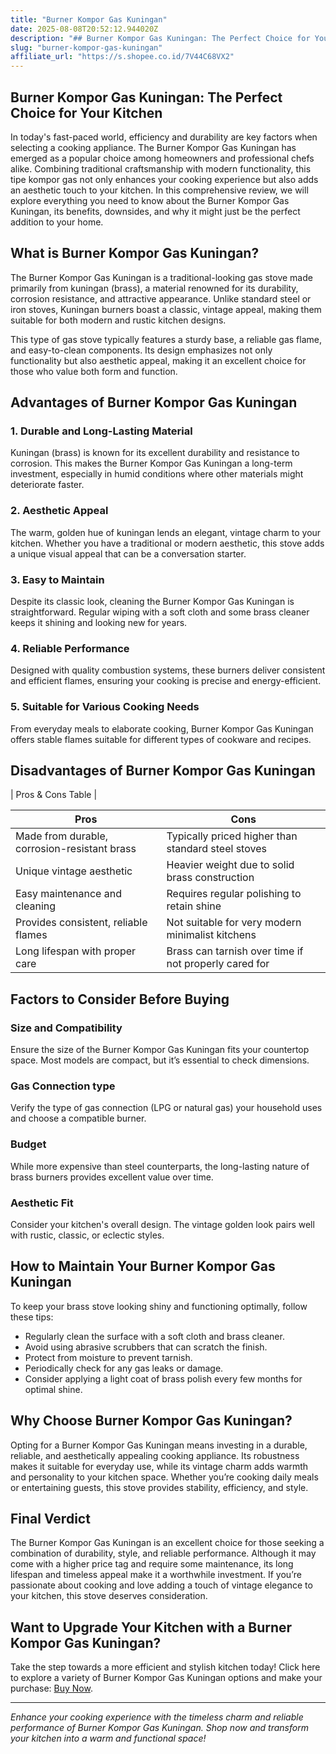 ```yaml
---
title: "Burner Kompor Gas Kuningan"
date: 2025-08-08T20:52:12.944020Z
description: "## Burner Kompor Gas Kuningan: The Perfect Choice for Your Kitchen..."
slug: "burner-kompor-gas-kuningan"
affiliate_url: "https://s.shopee.co.id/7V44C68VX2"
---
```

## Burner Kompor Gas Kuningan: The Perfect Choice for Your Kitchen

In today's fast-paced world, efficiency and durability are key factors when selecting a cooking appliance. The Burner Kompor Gas Kuningan has emerged as a popular choice among homeowners and professional chefs alike. Combining traditional craftsmanship with modern functionality, this tipe kompor gas not only enhances your cooking experience but also adds an aesthetic touch to your kitchen. In this comprehensive review, we will explore everything you need to know about the Burner Kompor Gas Kuningan, its benefits, downsides, and why it might just be the perfect addition to your home.

## What is Burner Kompor Gas Kuningan?

The Burner Kompor Gas Kuningan is a traditional-looking gas stove made primarily from kuningan (brass), a material renowned for its durability, corrosion resistance, and attractive appearance. Unlike standard steel or iron stoves, Kuningan burners boast a classic, vintage appeal, making them suitable for both modern and rustic kitchen designs.

This type of gas stove typically features a sturdy base, a reliable gas flame, and easy-to-clean components. Its design emphasizes not only functionality but also aesthetic appeal, making it an excellent choice for those who value both form and function.

## Advantages of Burner Kompor Gas Kuningan

### 1. Durable and Long-Lasting Material

Kuningan (brass) is known for its excellent durability and resistance to corrosion. This makes the Burner Kompor Gas Kuningan a long-term investment, especially in humid conditions where other materials might deteriorate faster.

### 2. Aesthetic Appeal

The warm, golden hue of kuningan lends an elegant, vintage charm to your kitchen. Whether you have a traditional or modern aesthetic, this stove adds a unique visual appeal that can be a conversation starter.

### 3. Easy to Maintain

Despite its classic look, cleaning the Burner Kompor Gas Kuningan is straightforward. Regular wiping with a soft cloth and some brass cleaner keeps it shining and looking new for years.

### 4. Reliable Performance

Designed with quality combustion systems, these burners deliver consistent and efficient flames, ensuring your cooking is precise and energy-efficient.

### 5. Suitable for Various Cooking Needs

From everyday meals to elaborate cooking, Burner Kompor Gas Kuningan offers stable flames suitable for different types of cookware and recipes.

## Disadvantages of Burner Kompor Gas Kuningan

| Pros & Cons Table |

| **Pros**                                            | **Cons**                                              |
|-----------------------------------------------------|--------------------------------------------------------|
| Made from durable, corrosion-resistant brass      | Typically priced higher than standard steel stoves   |
| Unique vintage aesthetic                          | Heavier weight due to solid brass construction     |
| Easy maintenance and cleaning                     | Requires regular polishing to retain shine        |
| Provides consistent, reliable flames              | Not suitable for very modern minimalist kitchens  |
| Long lifespan with proper care                     | Brass can tarnish over time if not properly cared for |

## Factors to Consider Before Buying

### Size and Compatibility

Ensure the size of the Burner Kompor Gas Kuningan fits your countertop space. Most models are compact, but it’s essential to check dimensions.

### Gas Connection type

Verify the type of gas connection (LPG or natural gas) your household uses and choose a compatible burner.

### Budget

While more expensive than steel counterparts, the long-lasting nature of brass burners provides excellent value over time.

### Aesthetic Fit

Consider your kitchen's overall design. The vintage golden look pairs well with rustic, classic, or eclectic styles.

## How to Maintain Your Burner Kompor Gas Kuningan

To keep your brass stove looking shiny and functioning optimally, follow these tips:

- Regularly clean the surface with a soft cloth and brass cleaner.
- Avoid using abrasive scrubbers that can scratch the finish.
- Protect from moisture to prevent tarnish.
- Periodically check for any gas leaks or damage.
- Consider applying a light coat of brass polish every few months for optimal shine.

## Why Choose Burner Kompor Gas Kuningan?

Opting for a Burner Kompor Gas Kuningan means investing in a durable, reliable, and aesthetically appealing cooking appliance. Its robustness makes it suitable for everyday use, while its vintage charm adds warmth and personality to your kitchen space. Whether you’re cooking daily meals or entertaining guests, this stove provides stability, efficiency, and style.

## Final Verdict

The Burner Kompor Gas Kuningan is an excellent choice for those seeking a combination of durability, style, and reliable performance. Although it may come with a higher price tag and require some maintenance, its long lifespan and timeless appeal make it a worthwhile investment. If you’re passionate about cooking and love adding a touch of vintage elegance to your kitchen, this stove deserves consideration.

## Want to Upgrade Your Kitchen with a Burner Kompor Gas Kuningan?

Take the step towards a more efficient and stylish kitchen today! Click here to explore a variety of Burner Kompor Gas Kuningan options and make your purchase: [Buy Now](https://s.shopee.co.id/7V44C68VX2).

---

*Enhance your cooking experience with the timeless charm and reliable performance of Burner Kompor Gas Kuningan. Shop now and transform your kitchen into a warm and functional space!*